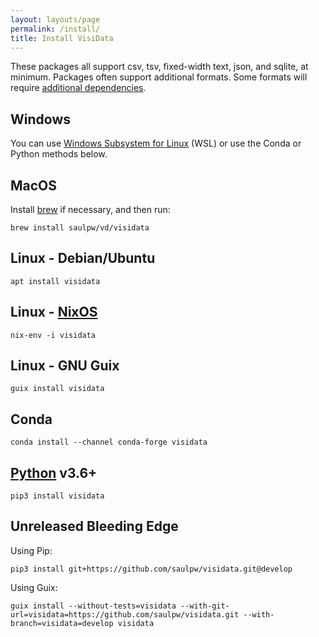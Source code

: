 ```yaml
---
layout: layouts/page
permalink: /install/
title: Install VisiData
---
```


These packages all support csv, tsv, fixed-width text, json, and sqlite, at minimum.  Packages often support additional formats. Some formats will require [additional dependencies](/docs/formats/).

## Windows

<!-- [Download Windows 64-bit .exe](/install/VisiData-v2.4.exe) (8MB)

Put this file on your desktop, and drop a .csv (or any other supported file format) onto it.

If you use VisiData a lot, you may want to buy [VisiData Max]() which can load Excel (xls) spreadsheets and Google Sheets and many other formats. -->

You can use [Windows Subsystem for Linux](https://docs.microsoft.com/en-us/windows/wsl/) (WSL) or use the Conda or Python methods below.

## MacOS

Install [brew](https://brew.sh) if necessary, and then run:

    brew install saulpw/vd/visidata

## Linux - Debian/Ubuntu

    apt install visidata

## Linux - [NixOS](https://github.com/NixOS/nixpkgs/issues/48852)

    nix-env -i visidata

## Linux - GNU Guix

    guix install visidata

## Conda

    conda install --channel conda-forge visidata

## [Python](https://www.python.org/downloads/) v3.6+

    pip3 install visidata

## Unreleased Bleeding Edge

Using Pip:

    pip3 install git+https://github.com/saulpw/visidata.git@develop

Using Guix:

    guix install --without-tests=visidata --with-git-url=visidata=https://github.com/saulpw/visidata.git --with-branch=visidata=develop visidata
